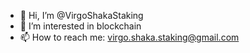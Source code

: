 - 👋 Hi, I’m @VirgoShakaStaking
- 👀 I’m interested in blockchain
- 📫 How to reach me: virgo.shaka.staking@gmail.com

<!---
VirgoShakaStaking/VirgoShakaStaking is a ✨ special ✨ repository because its `README.md` (this file) appears on your GitHub profile.
You can click the Preview link to take a look at your changes.
--->
